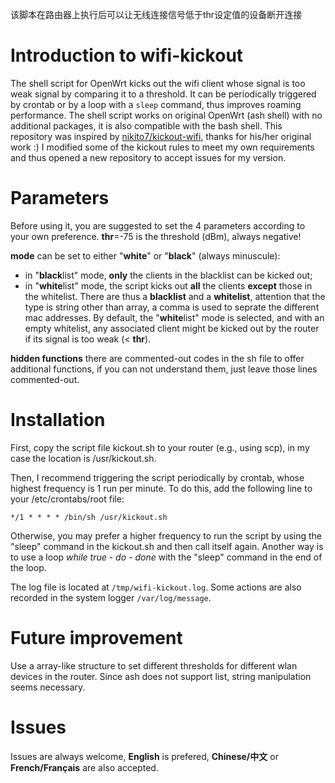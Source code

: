 该脚本在路由器上执行后可以让无线连接信号低于thr设定值的设备断开连接

# Introduction to wifi-kickout
The shell script for OpenWrt kicks out the wifi client whose signal is too weak signal by comparing it to a threshold.
It can be periodically triggered by crontab or by a loop with a `sleep` command, thus improves roaming performance.
The shell script works on original OpenWrt (ash shell) with no additional packages, it is also compatible with the bash shell.
This repository was inspired by [nikito7/kickout-wifi](https://github.com/nikito7/kickout-wifi), thanks for his/her original work :)
I modified some of the kickout rules to meet my own requirements and thus opened a new repository to accept issues for my version.

# Parameters
Before using it, you are suggested to set the 4 parameters according to your own preference.
**thr**=-75 is the threshold (dBm), always negative!

**mode** can be set to either "**white**" or "**black**" (always minuscule):
 - in "**black**list" mode, **only** the clients in the blacklist can be kicked out;
 - in "**white**list" mode, the script kicks out **all** the clients **except** those in the whitelist.
There are thus a **blacklist** and a **whitelist**, attention that the type is string other than array, a comma is used to seprate the different mac addresses.
By default, the "**white**list" mode is selected, and with an empty whitelist, any associated client might be kicked out by the router if its signal is too weak (< **thr**).

**hidden functions** there are commented-out codes in the sh file to offer additional functions, if you can not understand them, just leave those lines commented-out.

# Installation
First, copy the script file kickout.sh to your router (e.g., using scp), in my case the location is /usr/kickout.sh.

Then, I recommend triggering the script periodically by crontab, whose highest frequency is 1 run per minute. To do this, add the following line to your /etc/crontabs/root file:

`*/1 * * * * /bin/sh /usr/kickout.sh`

Otherwise, you may prefer a higher frequency to run the script by using the "sleep" command in the kickout.sh and then call itself again. Another way is to use a loop *while *true* - do - done* with the "sleep" command in the end of the loop.

The log file is located at `/tmp/wifi-kickout.log`. Some actions are also recorded in the system logger `/var/log/message`.

# Future improvement
Use a array-like structure to set different thresholds for different wlan devices in the router. Since ash does not support list, string manipulation seems necessary.

# Issues
Issues are always welcome, **English** is prefered, **Chinese/中文** or **French/Français** are also accepted.
